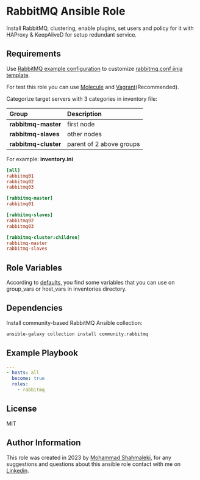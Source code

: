 RabbitMQ Ansible Role
=========

Install RabbitMQ, clustering, enable plugins, set users and policy for it with HAProxy & KeepAliveD for setup redundant service.

Requirements
------------

Use [RabbitMQ example configuration](https://github.com/rabbitmq/rabbitmq-server/blob/v3.11.x/deps/rabbit/docs/rabbitmq.conf.example) to customize [rabbitmq.conf jinja template](./templates/rabbitmq.conf.j2).

For test this role you can use [Molecule](https://ansible.readthedocs.io/projects/molecule/) and [Vagrant](https://www.vagrantup.com/)(Recommended).

Categorize target servers with 3 categories in inventory file:

| Group | Description |
|:-------|:------------|
|**rabbitmq-master**|first node|
|**rabbitmq-slaves**|other nodes|
|**rabbitmq-cluster**|parent of 2 above groups|

For example: **inventory.ini**

```ini
[all]
rabbitmq01
rabbitmq02
rabbitmq03

[rabbitmq-master]
rabbitmq01

[rabbitmq-slaves]
rabbitmq02
rabbitmq03

[rabbitmq-cluster:children]
rabbitmq-master
rabbitmq-slaves

```

Role Variables
--------------

According to [defaults](./defaults/main.yml), you find some variables that you can use on group_vars or host_vars in inventories directory.

Dependencies
------------

Install community-based RabbitMQ Ansible collection:

```bash
ansible-galaxy collection install community.rabbitmq
```

Example Playbook
----------------

```yaml
---
- hosts: all
  become: true
  roles:
    - rabbitmq

```

License
-------

MIT

Author Information
------------------

This role was created in 2023 by [Mohammad Shahmaleki](https://github.com/mshahmalaki), for any suggestions and questions about this ansible role contact with me on [Linkedin](https://www.linkedin.com/in/mohammad-shahmaleki/).
